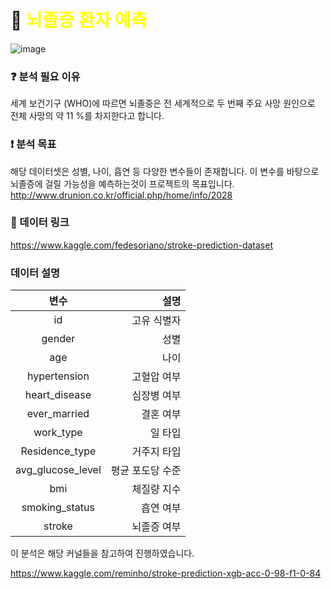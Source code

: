 # :hospital:<span style="color:yellow"> 뇌졸증 환자 예측</span>

![image](https://user-images.githubusercontent.com/55734436/112008591-f6e51500-8b68-11eb-9a6e-1023414cae56.png)

### :question: 분석 필요 이유
세계 보건기구 (WHO)에 따르면 뇌졸중은 전 세계적으로 두 번째 주요 사망 원인으로 전체 사망의 약 11 %를 차지한다고 합니다.  

### :exclamation: 분석 목표
해당 데이터셋은 성별, 나이, 흡연 등 다양한 변수들이 존재합니다. 이 변수를 바탕으로 뇌졸증에 걸릴 가능성을 예측하는것이 프로젝트의 목표입니다.
http://www.drunion.co.kr/official.php/home/info/2028

### :paperclip: 데이터 링크
https://www.kaggle.com/fedesoriano/stroke-prediction-dataset

### 데이터 설명
|**변수**|**설명**|
|:---:|---:|
|id|고유 식별자|
|gender|성별|
|age|나이|
|hypertension|고혈압 여부|
|heart_disease|심장병 여부|
|ever_married|결혼 여부|
|work_type|일 타입|
|Residence_type|거주지 타입|
|avg_glucose_level|평균 포도당 수준|
|bmi|체질량 지수|
|smoking_status|흡연 여부|
|stroke|뇌졸증 여부|


이 분석은 해당 커널들을 참고하여 진행하였습니다.

https://www.kaggle.com/reminho/stroke-prediction-xgb-acc-0-98-f1-0-84
